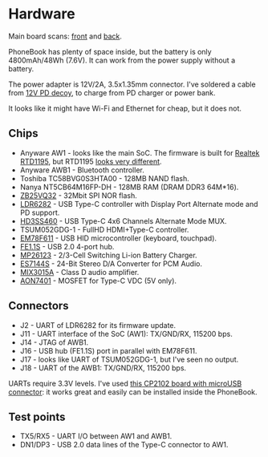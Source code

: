 # Hardware

Main board scans: [front](mainboard-front.jpg) and [back](mainboard-back.jpg).

PhoneBook has plenty of space inside, but the battery is only 4800mAh/48Wh (7.6V). It can work from the power supply without a battery.

The power adapter is 12V/2A, 3.5x1.35mm connector. I've soldered a cable from [12V PD decoy](https://aliexpress.com/item/4000456824088.html), to charge from PD charger or power bank.

It looks like it might have Wi-Fi and Ethernet for cheap, but it does not.

## Chips
* Anyware AW1 - looks like the main SoC. The firmware is built for [Realtek RTD1195](https://www.realtek.com/en/products/communications-network-ics/item/rtd1195), but RTD1195 [looks very different](https://www.cnx-software.com/wp-content/uploads/2014/11/902_board_Large.jpg).
* Anyware AWB1 - Bluetooth controller.
* Toshiba TC58BVG0S3HTA00 - 128MB NAND flash.
* Nanya NT5CB64M16FP-DH - 128MB RAM (DRAM DDR3 64М*16).
* [ZB25VQ32](http://en.zbitsemi.com/intro/25.html) - 32Mbit SPI NOR flash.
* [LDR6282](http://www.legendary.net.cn/html/en/product/USB-C_PD/202005/1166.html) - USB Type-C controller with Display Port Alternate mode and PD support.
* [HD3SS460](https://www.ti.com/product/HD3SS460) - USB Type-C 4x6 Channels Alternate Mode MUX.
* TSUM052GDG-1 - FullHD HDMI+Type-C controller.
* [EM78F611](http://www.emc.com.tw/emc/en/Product/Product/detail/216) - USB HID microcontroller (keyboard, touchpad).
* [FE1.1S](http://www.jfd-ic.com/Documents/FE1.1s%20Data%20Sheet%20(Rev.%201.0).pdf) - USB 2.0 4-port hub.
* [MP26123](https://www.monolithicpower.com/en/documentview/productdocument/index/version/2/document_type/Datasheet/lang/en/sku/MP26123/) - 2/3-Cell Switching Li-ion Battery Charger.
* [ES7144S](http://www.everest-semi.com/pdf/ES7144S%20DS.pdf) - 24-Bit Stereo D/A Converter for PCM Audio.
* [MIX3015A](http://www.mixinno.com/?topclassid=11&classid=15) - Class D audio amplifier.
* [AON7401](http://www.aosmd.com/res/data_sheets/aon7401.pdf) - MOSFET for Type-C VDC (5V only).

## Connectors

* J2 - UART of LDR6282 for its firmware update.
* J11 - UART interface of the SoC (AW1): TX/GND/RX, 115200 bps.
* J14 - JTAG of AWB1.
* J16 - USB hub (FE1.1S) port in parallel with EM78F611.
* J17 - looks like UART of TSUM052GDG-1, but I've seen no output.
* J18 - UART of the AWB1: TX/GND/RX, 115200 bps.

UARTs require 3.3V levels. I've used [this CP2102 board with microUSB connector](https://aliexpress.com/item/32716109900.html): it works great and easily can be installed inside the PhoneBook.

## Test points

* TX5/RX5 - UART I/O between AW1 and AWB1.
* DN1/DP3 - USB 2.0 data lines of the Type-C connector to AW1.
